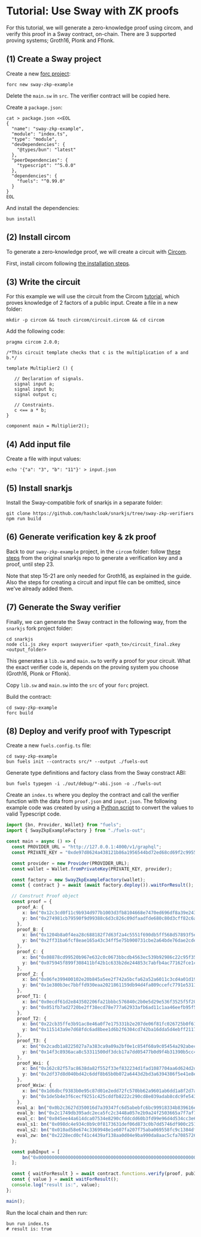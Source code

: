 # Tutorial: Use Sway with ZK proofs

For this tutorial, we will generate a zero-knowledge proof using circom, and verify this proof in a Sway contract, on-chain. There are 3 supported proving systems; Groth16, Plonk and Fflonk. 

## (1) Create a Sway project

Create a new [forc project](https://docs.fuel.network/docs/sway/introduction/forc_project/#a-forc-project):
```bash=
forc new sway-zkp-example
```

Delete the `main.sw` in `src`. The verifier contract will be copied here. 

Create a `package.json`:

```bash=
cat > package.json <<EOL
{
  "name": "sway-zkp-example",
  "module": "index.ts",
  "type": "module",
  "devDependencies": {
    "@types/bun": "latest"
  },
  "peerDependencies": {
    "typescript": "^5.0.0"
  },
  "dependencies": {
    "fuels": "^0.99.0"
  }
}
EOL
```
And install the dependencies:
```bash=
bun install
```

## (2) Install circom

To generate a zero-knowledge proof, we will create a circuit with [Circom](https://docs.circom.io/).

First, install circom following [the installation steps](https://docs.circom.io/getting-started/installation/). 

## (3) Write the circuit

For this example we will use the circuit from the Circom [tutorial](https://docs.circom.io/getting-started/writing-circuits/), which proves knowledge of 2 factors of a public input. Create a file in a new folder:
```bash=
mkdir -p circom && touch circom/circuit.circom && cd circom
```
Add the following code:
```circom=
pragma circom 2.0.0;

/*This circuit template checks that c is the multiplication of a and b.*/  

template Multiplier2 () {  

   // Declaration of signals.  
   signal input a;  
   signal input b;  
   signal output c;  

   // Constraints.  
   c <== a * b;  
}

component main = Multiplier2();
```

## (4) Add input file

Create a file with input values:
```bash=
echo '{"a": "3", "b": "11"}' > input.json
```

## (5) Install snarkjs

Install the Sway-compatible fork of snarkjs in a separate folder:

```bash=
git clone https://github.com/hashcloak/snarkjs/tree/sway-zkp-verifiers
npm run build
```

## (6) Generate verification key & zk proof

Back to our `sway-zkp-example` project, in the `circom` folder: follow [these steps](https://github.com/iden3/snarkjs/tree/master?tab=readme-ov-file#guide) from the original snarkjs repo to generate a verification key and a proof, until step 23.  

Note that step 15-21 are only needed for Groth16, as explained in the guide. Also the steps for creating a circuit and input file can be omitted, since we've already added them. 

## (7) Generate the Sway verifier

Finally, we can generate the Sway contract in the following way, from the `snarkjs` fork project folder:

```bash=
cd snarkjs
node cli.js zkey export swayverifier <path_to>/circuit_final.zkey <output_folder>
```

This generates a `lib.sw` and `main.sw` to verify a proof for your circuit. What the exact verifier code is, depends on the proving system you choose (Groth16, Plonk or Fflonk). 

Copy `lib.sw` and `main.sw` into the `src` of your `forc` project.

Build the contract:
```bash=
cd sway-zkp-example
forc build
```

## (8) Deploy and verify proof with Typescript

Create a new `fuels.config.ts` file:
```bash=
cd sway-zkp-example
bun fuels init --contracts src/* --output ./fuels-out
```

Generate type definitions and factory class from the Sway constract ABI:
```bash=
bun fuels typegen -i ./out/debug/*-abi.json -o ./fuels-out
```

Create an `index.ts` where you deploy the contract and call the verifier function with the data from `proof.json` and `input.json`. The following example code was created by using a [Python script](scripts/generate_sway.md) to convert the values to valid Typescript code. 

```typescript
import {bn, Provider, Wallet} from "fuels";
import { SwayZkpExampleFactory } from "./fuels-out";

const main = async () => {
  const PROVIDER_URL = "http://127.0.0.1:4000/v1/graphql";
  const PRIVATE_KEY = "0xde97d8624a438121b86a1956544bd72ed68cd69f2c99555b08b1e8c51ffd511c";

  const provider = new Provider(PROVIDER_URL);
  const wallet = Wallet.fromPrivateKey(PRIVATE_KEY, provider);

  const factory = new SwayZkpExampleFactory(wallet);
  const { contract } = await (await factory.deploy()).waitForResult();

  // Construct Proof object
  const proof = {
    proof_A: {
      x: bn("0x12c3cd0f11c9b934d977b1003d3fb8104668e7470ed696df8a39e24376ae8165", "hex"),
      y: bn("0x274981cb79590f9d99388c6d3c826c09dfaadfde680c80d3cff82c6abd6baedb", "hex")
    },
    proof_B: {
      x: bn("0x1204b8a0f4ea28c688182f7d63f2a4c5551f690db5ff568d57893f5e3df837c2", "hex"),
      y: bn("0x2ff31ba6fcf8eae165a43c34ff5e75b900731cbe2a64bde76dae2cde93e2304b", "hex")
    },
    proof_C: {
      x: bn("0x08878cd99520b967e632c0c0673bbcdb4563ec539b92986c22c95f3576cbb7c9", "hex"),
      y: bn("0x075945f899f308411bf42b1c633b2de244853c7abfb4ac77162fce1c0801de98", "hex")
    },
    proof_Z: {
      x: bn("0x06fe399400102e20b845a5ee2f742a5bcfa62a52a6011c3cd4a01d195a66d775", "hex"),
      y: bn("0x1e380b3ec7bbffd930eaa2021861159db94d4fa809ccefc7791e5311c8141c8e", "hex")
    },
    proof_T1: {
      x: bn("0x0ecdf61d2e843502206fa21bbbc576840c2b0e5d29e536f3525f5f20c1b9053a", "hex"),
      y: bn("0x051fb7ad2720be2ff38ecd78e777a62933afb6ad11c1aa46eefb95f5aaf976c4", "hex")
    },
    proof_T2: {
      x: bn("0x22cb35ffe3b91ac8e46a0f7e175331b2e207de06f81fc026725b0f61ade6b562", "hex"),
      y: bn("0x115143a9e7d68fdc6ad8bee1d6b2f6304cd742ba16dda5d4ebff2117df00681d", "hex")
    },
    proof_T3: {
      x: bn("0x2cadb1a8225027a7a383ca9a09a2bf0e1c854f60a9c05454a292abecc2d1245c", "hex"),
      y: bn("0x14f3c8936aca8c53311500df3dcb17a7dd05477b0d9f4b31390b5cc47a270158", "hex")
    },
    proof_Wxi: {
      x: bn("0x162c82f57ac8638da82f552f33ef832234d1fad1087704aa6d624d2d8d92c72e", "hex"),
      y: bn("0x2df37d8d040bd42c6ddf8b65b0b072a6443d2bd3a6394386f5e41e8ef211fe1d", "hex")
    },
    proof_Wxiw: {
      x: bn("0x1d6dbcf9383b0e95c87d01e2edd72fc570bb62a9601ab6dd1a8f2d7a42269158", "hex"),
      y: bn("0x1de5b4e3f6cecf9251c425cddfb8222c290cd8e039adab8cdc9fe5433020f5f8", "hex")
    },
    eval_a: bn("0x0b2c3627d350016d7a39347fc6d5abebfc6bc99918334b839616e398fea0d864", "hex"),
    eval_b: bn("0x2c1749db395adc2eca5fc2c3448a057e2b9a24f2503665a7f7af7c3dfe0c118b", "hex"),
    eval_c: bn("0x045ee44a614dca07534e8290cfddcdd60b3fd99e96d4d534cc3e6df297275b41", "hex"),
    eval_s1: bn("0x098dc4e934c0b9c0f8173631def06d873c0b7dd5746df900c251dd953860dcd7", "hex"),
    eval_s2: bn("0x010ad58e674c3369948e1e607fa207f75aba069558fc9c1384df7e4870d0a744", "hex"),
    eval_zw: bn("0x2228ecd0cf41c4439af138aa0d04e9ba990da8aac5cfa70857261ff1c01944c1", "hex")
  };

  const pubInput = [
      bn("0x0000000000000000000000000000000000000000000000000000000000000021", "hex")
  ];

  const { waitForResult } = await contract.functions.verify(proof, pubInput).call();
  const { value } = await waitForResult();
  console.log("result is:", value);
};

main();
```

Run the local chain and then run:
```bash=
bun run index.ts
# result is: true
```
